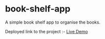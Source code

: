 # book-shelf-app
 A simple book shelf app to organise the books.
 
 Deployed link to the project :- [Live Demo](https://book-shelf-app-ud.netlify.app/)
